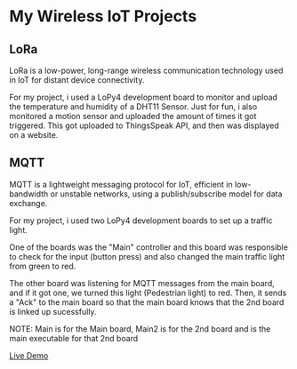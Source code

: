 # My Wireless IoT Projects

## LoRa
LoRa is a low-power, long-range wireless communication technology used in IoT for distant device connectivity.

For my project, i used a LoPy4 development board to monitor and upload the temperature and humidity of a DHT11 Sensor. Just for fun, i also monitored a motion sensor and uploaded the amount of times it got triggered. This got uploaded to ThingsSpeak API, and then was displayed on a website.

## MQTT
MQTT is a lightweight messaging protocol for IoT, efficient in low-bandwidth or unstable networks, using a publish/subscribe model for data exchange.

For my project, i used two LoPy4 development boards to set up a traffic light. 

One of the boards was the "Main" controller and this board was responsible to check for the input (button press) and also changed the main traffic light from green to red.

The other board was listening for MQTT messages from the main board, and if it got one, we turned this light (Pedestrian light) to red. Then, it sends a "Ack" to the main board so that the main board knows that the 2nd board is linked up sucessfully.

NOTE: Main is for the Main board, Main2 is for the 2nd board and is the main executable for that 2nd board

[Live Demo](https://www.youtube.com/shorts/s_3gY6GyE5s)

